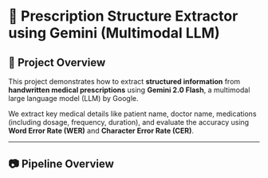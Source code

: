 # 🧠 Prescription Structure Extractor using Gemini (Multimodal LLM)

## 📌 Project Overview
This project demonstrates how to extract **structured information** from **handwritten medical prescriptions** using **Gemini 2.0 Flash**, a multimodal large language model (LLM) by Google.

We extract key medical details like patient name, doctor name, medications (including dosage, frequency, duration), and evaluate the accuracy using **Word Error Rate (WER)** and **Character Error Rate (CER)**.

---

## 📷 Pipeline Overview


